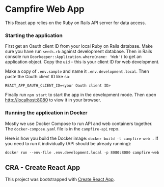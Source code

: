 # Campfire Web App
This React app relies on the Ruby on Rails API server for data access.

### Starting the application
First get an Oauth client ID from your local Ruby on Rails database. Make sure you have run `seeds.rb` against development database. Then in Rails console run `Doorkeeper::Application.where(name: 'Web')` to get an application object. Copy the `uid` - this is your client ID for web development.

Make a copy of `.env.sample` and name it `.env.development.local`. Then paste the Oauth client ID like so:
```
REACT_APP_OAUTH_CLIENT_ID=<your Oauth client ID>
```

Finally run `npm start` to start the app in the development mode. Then open [http://localhost:8080](http://localhost:8080) to view it in your browser.

### Running the application in Docker
Mostly we use Docker Compose to run API and web containers together. The `docker-compose.yaml` file is in the `campfire-api` repo.

Here is how you build the Docker image: `docker build -t campfire-web .`
If you need to run it individually (API should be already running):
```
docker run --env-file .env.development.local -p 8080:8080 campfire-web
```

## CRA - Create React App

This project was bootstrapped with [Create React App](https://github.com/facebook/create-react-app).
